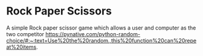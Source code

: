 # Rock Paper Scissors
 A simple Rock paper scissor game which allows a user and computer as the two competitor
https://pynative.com/python-random-choice/#:~:text=Use%20the%20random.,this%20function%20can%20repeat%20items.

